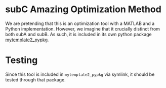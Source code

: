 subC Amazing Optimization Method
======================================
We are pretending that this is an optimization tool with a MATLAB and a Python
implementation.  However, we imagine that it crucially distinct from both subA
and subB.  As such, it is included in its own python package 
[mytemplate2_pypkg](https://github.com/jared321/mytemplate/tree/main/mytemplate2_pypkg/src/mytemplate).

Testing
=======
Since this tool is included in `mytemplate2_pypkg` via symlink, it should be tested through that package.


